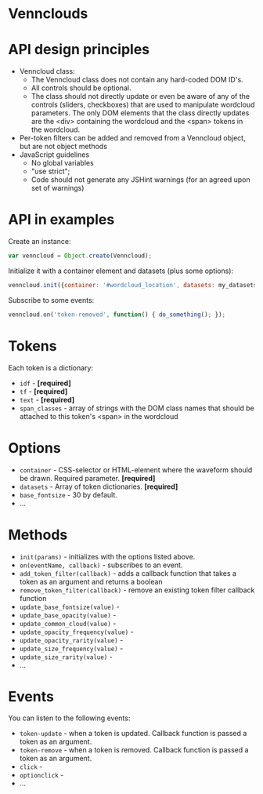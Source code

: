 Vennclouds
==========

API design principles
=====================

  * Venncloud class:
    * The Venncloud class does not contain any hard-coded DOM ID's.
    * All controls should be optional.
    * The class should not directly update or even be aware of any of the controls (sliders, checkboxes) that are used to manipulate wordcloud parameters. The only DOM elements that the class directly updates are the \<div> containing the wordcloud and the \<span> tokens in the wordcloud.
  * Per-token filters can be added and removed from a Venncloud object, but are not object methods
  * JavaScript guidelines
    * No global variables
    * "use strict";
    * Code should not generate any JSHint warnings (for an agreed upon set of warnings)


API in examples
===============

Create an instance:

```javascript
var venncloud = Object.create(Venncloud);
```

Initialize it with a container element and datasets (plus some options):

```javascript
venncloud.init({container: '#wordcloud_location', datasets: my_datasets});
```

Subscribe to some events:

```javascript
venncloud.on('token-removed', function() { do_something(); });
```


Tokens
======

Each token is a dictionary:
  * `idf` - **[required]**
  * `tf` - **[required]**
  * `text` - **[required]**
  * `span_classes` - array of strings with the DOM class names that should be attached to this token's \<span> in the wordcloud


Options
=======

  * `container` - CSS-selector or HTML-element where the waveform
    should be drawn. Required parameter. **[required]**
  * `datasets` - Array of token dictionaries. **[required]**
  * `base_fontsize` - 30 by default.
  * ...


Methods
=======

  * `init(params)` - initializes with the options listed above.
  * `on(eventName, callback)` - subscribes to an event.
  * `add_token_filter(callback)` - adds a callback function that takes a token as an argument and returns a boolean
  * `remove_token_filter(callback)` - remove an existing token filter callback function
  * `update_base_fontsize(value)` -
  * `update_base_opacity(value)` -
  * `update_common_cloud(value)` -
  * `update_opacity_frequency(value)` -
  * `update_opacity_rarity(value)` -
  * `update_size_frequency(value)` -
  * `update_size_rarity(value)` -
  * ...

Events
======

You can listen to the following events:

  * `token-update` - when a token is updated. Callback function is passed a token as an argument.
  * `token-remove` - when a token is removed. Callback function is passed a token as an argument.
  * `click` - 
  * `optionclick` - 
  * ...
